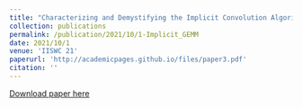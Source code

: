 ```yaml
---
title: "Characterizing and Demystifying the Implicit Convolution Algorithm on Commercial Matrix-Multiplication Accelerators"
collection: publications
permalink: /publication/2021/10/1-Implicit_GEMM
date: 2021/10/1
venue: 'IISWC 21'
paperurl: 'http://academicpages.github.io/files/paper3.pdf'
citation: ''
---
```


<a href='http://academicpages.github.io/files/paper3.pdf'>Download paper here</a>
